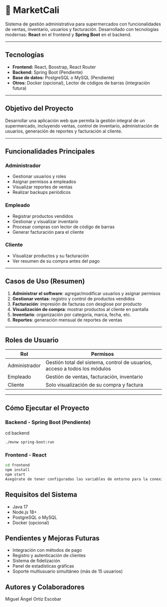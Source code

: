 # 🛒 MarketCali

Sistema de gestión administrativa para supermercados con funcionalidades de ventas, inventario, usuarios y facturación. Desarrollado con tecnologías modernas: **React** en el frontend y **Spring Boot** en el backend.

---

## Tecnologías

- **Frontend:** React, Boostrap, React Router
- **Backend:** Spring Boot (Pendiente)
- **Base de datos:** PostgreSQL o MySQL (Pendiente)
- **Otros:** Docker (opcional), Lector de códigos de barras (integración futura)

---

## Objetivo del Proyecto

Desarrollar una aplicación web que permita la gestión integral de un supermercado, incluyendo ventas, control de inventario, administración de usuarios, generación de reportes y facturación al cliente.

---

##  Funcionalidades Principales

### Administrador

- Gestionar usuarios y roles
- Asignar permisos a empleados
- Visualizar reportes de ventas
- Realizar backups periódicos

### Empleado

- Registrar productos vendidos
- Gestionar y visualizar inventario
- Procesar compras con lector de código de barras
- Generar facturación para el cliente

### Cliente

- Visualizar productos y su facturación
- Ver resumen de su compra antes del pago

---

## Casos de Uso (Resumen)

1. **Administrar el software**: agregar/modificar usuarios y asignar permisos
2. **Gestionar ventas**: registro y control de productos vendidos
3. **Facturación**: impresión de facturas con desglose por producto
4. **Visualización de compra**: mostrar productos al cliente en pantalla
5. **Inventario**: organización por categoría, marca, fecha, etc.
6. **Reportes**: generación mensual de reportes de ventas

---

## Roles de Usuario

| Rol           | Permisos                                                                   |
| ------------- | -------------------------------------------------------------------------- |
| Administrador | Gestión total del sistema, control de usuarios, acceso a todos los módulos |
| Empleado      | Gestión de ventas, facturación, inventario                                 |
| Cliente       | Solo visualización de su compra y factura                                  |

---

## Cómo Ejecutar el Proyecto

### Backend - Spring Boot (Pendiente)

cd backend

```bash
./mvnw spring-boot:run
```

### Frontend - React

```bash
cd frontend
npm install
npm start
Asegúrate de tener configuradas las variables de entorno para la conexión a la base de datos y las APIs.
```

## Requisitos del Sistema

- Java 17
- Node.js 18+
- PostgreSQL o MySQL
- Docker (opcional)

## Pendientes y Mejoras Futuras

- Integración con métodos de pago
- Registro y autenticación de clientes
- Sistema de fidelización
- Panel de estadísticas gráficas
- Soporte multiusuario simultáneo (más de 15 usuarios)

## Autores y Colaboradores
Miguel Ángel Ortiz Escobar

```
